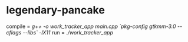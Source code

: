 # legendary-pancake
<p>
compile = <em>g++ -o work_tracker_app main.cpp `pkg-config gtkmm-3.0 --cflags --libs` -lX11</em>
run = <em>./work_tracker_app</em>
</p>
